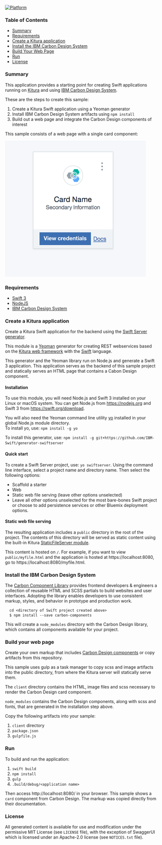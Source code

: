 [![Platform](https://img.shields.io/badge/platform-swift-lightgrey.svg?style=flat)](https://developer.ibm.com/swift/)

### Table of Contents
* [Summary](#summary)
* [Requirements](#requirements)
* [Create a Kitura application](#create-a-kitura-application)
* [Install the IBM Carbon Design System](#install-the-ibm-carbon-design-system)
* [Build Your Web Page](#build-your-web-page)
* [Run](#run)
* [License](#license)

### Summary
This application provides a starting point for creating Swift applications running on [Kitura](https://developer.ibm.com/swift/kitura/) and using [IBM Carbon Design System](http://www.carbondesignsystem.com/).

These are the steps to create this sample:
1. Create a Kitura Swift application using a Yeoman generator
2. Install IBM Carbon Design System artifacts using `npm install`
3. Build out a web page and integrate the Carbon Design components of interest

This sample consists of a web page with a single card component:

![Carbon Design Card Screenshot](https://github.com/jkingoliver/Kitura-Carbon-Sample/raw/master/docs/Carbon-card.png)


### Requirements
* [Swift 3](https://swift.org/download/)
* [NodeJS](https://nodejs.org)
* [IBM Carbon Design System](http://www.carbondesignsystem.com/)

### Create a Kitura application
Create a Kitura Swift application for the backend using the [Swift Server generator](https://github.com/IBM-Swift/generator-swiftserver/).

This module is a [Yeoman](http://yeoman.io) generator for creating REST webservices based on the [Kitura web framework](http://kitura.io) with the [Swift](https://swift.org/) language.

This generator and the Yeoman library run on Node.js and generate a Swift 3 application. This application serves as the backend of this sample project and statically serves an HTML page that contains a Cabon Design component.

#### Installation
To use this module, you will need Node.js and Swift 3 installed on your Linux or macOS system. You can get Node.js from https://nodejs.org and Swift 3 from https://swift.org/download.

You will also need the Yeoman command line utility [yo](https://github.com/yeoman/yo) installed in your global Node.js module directory.  
To install yo, use: 
    `npm install -g yo`
    
To install this generator, use: 
    `npm install -g git+https://github.com/IBM-Swift/generator-swiftserver`

#### Quick start
To create a Swift Server project, use: `yo swiftserver`. Using the command line interface, select a project name and directory name. Then select the following options:

* Scaffold a starter
* Web
* Static web file serving (leave other options unselected)
* Leave all other options unselected for the most bare-bones Swift project or choose to add persistence services or other Bluemix deployment options.

#### Static web file serving
The resulting application includes a `public` directory in the root of the project. The contents of this directory will be served as static content using the built-in Kitura [StaticFileServer module](https://github.com/IBM-Swift/Kitura/wiki/Serving-Static-Content).

This content is hosted on `/`. For example, if you want to view `public/myfile.html` and the application is hosted at https://localhost:8080, go to https://localhost:8080/myfile.html.

### Install the IBM Carbon Design System

The [Carbon Component Library](http://www.carbondesignsystem.com/getting-started/developers) provides frontend developers & engineers a collection of reusable HTML and SCSS partials to build websites and user interfaces. Adopting the library enables developers to use consistent markup, styles, and behavior in prototype and production work.

  ```
    cd <directory of Swift project created above>
    $ npm install --save carbon-components
  ```

This will create a `node_modules` directory with the Carbon Design library, which contains all components available for your project.

### Build your web page

Create your own markup that includes [Carbon Design components](http://carbondesignsystem.com/getting-started/developers) or copy artifacts from this repository. 

This sample uses gulp as a task manager to copy scss and image artifacts into the public directory, from where the Kitura server will statically serve them. 

The `client` directory contains the HTML, image files and scss necessary to render the Carbon Design card component.

`node_modules` contains the Carbon Design components, along with scss and fonts, that are generated in the installation step above.

Copy the following artifacts into your sample: 
1. `client` directory
1. `package.json`
1. `gulpfile.js`

### Run
To build and run the application:
1. `swift build`
1. `npm install`
1. `gulp`
1. `.build/debug/<application name>`

Then access http://localhost:8080/ in your browser. This sample shows a `card` component from Carbon Design. The markup was copied directly from their documentation. 

### License
All generated content is available for use and modification under the permissive MIT License (see `LICENSE` file), with the exception of SwaggerUI which is licensed under an Apache-2.0 license (see `NOTICES.txt` file).
